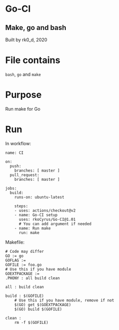 # Go-CI
## Make, go and bash
Built by rk0_d, 2020

# File contains
`bash`, `go` and `make`

# Purpose
Run make for Go

# Run
In workflow:

```
name: CI

on:
  push:
    branches: [ master ]
  pull_request:
    branches: [ master ]

jobs:
  build:
    runs-on: ubuntu-latest

    steps:
    - uses: actions/checkout@v2
    - name: Go-CI setup
      uses: rkoCyrus/Go-CI@1.01
      # You can add argument if needed
    - name: Run make
      run: make
```

Makefile:

```
# Code may differ
GO := go
GOFLAG := 
GOFILE := foo.go
# Use this if you have module
GOEXTPACKAGE := 
.PHONY : all build clean

all : build clean

build : $(GOFILE)
	# Use this if you have module, remove if not
	$(GO) get $(GOEXTPACKAGE)
	$(GO) build $(GOFILE)

clean :
	rm -f $(GOFILE)
```
